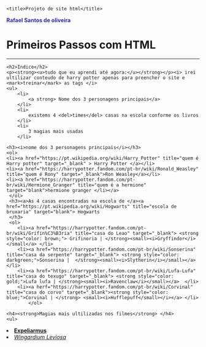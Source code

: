 <!DOCTYPE html>
<html lang="en">
<head>

    <title>Projeto de site html</title> 
</head>
<body>
    <strong style="color: rgb(44, 42, 165);">Rafael Santos de oliveira</strong>
    <h1>Primeiros Passos com HTML</h1>  
    <hr />

    <h2>Índice</h2>
    <p><strong><u>tudo que eu aprendi até agora:</u></strong></p><i> irei ultilizar conteudo de harry potter apenas para preencher o site e <mark>treinar</mark> as tags </i>
    <ul>
        <li>
            <a strong> Nome dos 3 personagens principais</a>
        </li>
        <li>
            existems 4 <del>times</del> casas na escola conforme os livros
        </li>
        <li>
            3 magias mais usadas
        </li>
    
    <h3><i>nome dos 3 personagens principais</i></h3>
    <ol>
    <li><a href="https://pt.wikipedia.org/wiki/Harry_Potter" title="quem é Harry potter" target="_blank" > Harry Potter </a></li>
    <li><a href="https://harrypotter.fandom.com/pt-br/wiki/Ronald_Weasley" title="quem é Rony" target="_blank">Ron Weasley</a></li>
    <li><a href="https://harrypotter.fandom.com/pt-br/wiki/Hermione_Granger" title="quem é a hermione" target="blank">hermione granger </li></a>
     </ol>
     <h3><a>As 4 casas encontradas na escola de </a><a href="https://pt.wikipedia.org/wiki/Hogwarts" title="escola de bruxaria" target="blank"> Hogwarts
     </h3>
     <ol>
        <li><a href="https://harrypotter.fandom.com/pt-br/wiki/Grifin%C3%B3ria" title="casa do Leao" target="_blank"> <strong style="color: brown;"> Grifinoria | </strong><small><i>Gryffindor</i></small</a> </li>
        <li><a href="https://harrypotter.fandom.com/pt-br/wiki/Sonserina" title="casa da serpente" target="_blank"> <strong style="color: darkgreen;">Sonserina |  </strong><small><i>Slytherin</i></small></a> </li>
        <li><a href="https://harrypotter.fandom.com/pt-br/wiki/Lufa-Lufa" title="casa do texugo" target="_blank"> <strong style="color: gold;">Lufa lufa | </strong><small><i>Ravenclaw</i></small></a>  </li>
        <li><a herf="https://harrypotter.fandom.com/pt-br/wiki/Corvinal" title="casa do corvo" target="_blank"><strong style="color: blue;">Corvinal | </strong> <small><i>Hufflepuff</small></i></a> </li>
            </ol>

    <h4><strong>Magias mais ultilizadas nos filmes</strong> </h4>
    <ul>
<li><a href="https://harrypotter.fandom.com/pt-br/wiki/Feiti%C3%A7o_de_Desarme" title="feitiço do desarme" target="_blank"><strong>Expeliarmus</strong></i></a></li>
    <li><a href="https://harrypotter.fandom.com/pt-br/wiki/Feiti%C3%A7o_de_Levita%C3%A7%C3%A3o" title="feitiço do desarme" target="_blank"><i>Wingardium Leviosa</i></a></li>
        

